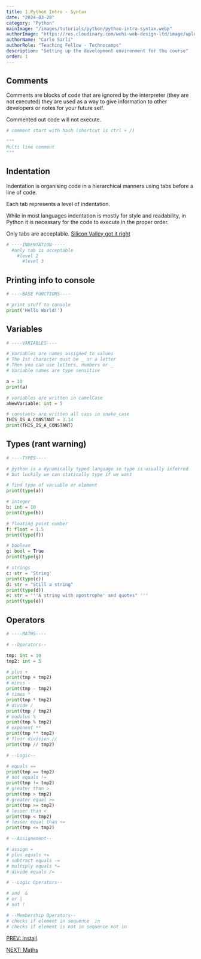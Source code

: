 ```yaml
---
title: 1.Python Intro - Syntax
date: "2024-03-28"
category: "Python"
mainImage: "/images/tutorials/python/python-intro-syntax.webp"
authorImage: "https://res.cloudinary.com/wehi-web-design-ltd/image/upload/v1698242293/carlosarli.com/photo/image0.jpg"
authorName: "Carlo Sarli"
authorRole: "Teaching Fellow - Technocamps"
description: "Setting up the development environment for the course"
order: 1
---
```

## Comments

Comments are blocks of code that are ignored by the interpreter (they are not executed) they are used as a way to give information to other developers or notes for your future self.

Commented out code will not execute.

```python
# comment start with hash (shortcut is ctrl + /)

"""
Multi line comment 
"""
```

## Indentation

Indentation is organising code in a hierarchical manners using tabs before a line of code. 

Each tab represents a level of indentation. 

While in most languages indentation is mostly for style and readability, in Python it is necessary for the code to execute in the proper order.

Only tabs are acceptable. [Silicon Valley got it right  ](https://www.youtube.com/watch?v=SsoOG6ZeyUI)

```python
# ----INDENTATION-----
  #only tab is acceptable
    #level 2
      #level 3
```

## Printing info to console

```python
# ----BASE FUNCTIONS----

# print stuff to console
print('Hello World!')
```

## Variables

```python
# ----VARIABLES----

# Variables are names assigned to values
# The 1st character must be _ or a letter
# Then you can use letters, numbers or _
# Variable names are type sensitive

a = 10
print(a)

# variables are written in camelCase
aNewVariable: int = 5

# constants are written all caps in snake_case
THIS_IS_A_CONSTANT = 3.14
print(THIS_IS_A_CONSTANT)
```

## Types (rant warning)

```python
# ----TYPES----

# python is a dynamically typed language so type is usually inferred
# but luckily we can statically type if we want

# find type of variable or element
print(type(a))

# integer
b: int = 10
print(type(b))

# floating point number 
f: float = 1.5
print(type(f))

# boolean
g: bool = True
print(type(g))

# strings
c: str = 'String'
print(type(c))
d: str = "Still a string"
print(type(d))
e: str = '''A string with apostrophe' and quotes" '''
print(type(e))
```

## Operators

```python
# ----MATHS----

# --Operators--

tmp: int = 10
tmp2: int = 5

# plus +
print(tmp + tmp2)
# minus -
print(tmp - tmp2)
# times *
print(tmp * tmp2)
# divide /
print(tmp / tmp2)
# modulus %
print(tmp % tmp2)
# exponent **
print(tmp ** tmp2)
# floor division //
print(tmp // tmp2)

# --Logic--

# equals ==
print(tmp == tmp2)
# not equals !=
print(tmp != tmp2)
# greater than >
print(tmp > tmp2)
# greater equal >=
print(tmp >= tmp2)
# lesser than <
print(tmp < tmp2)
# lesser equal than <=
print(tmp <= tmp2)

# --Assignement--

# assign =
# plus equals +=
# subtract equals -=
# multiply equals *=
# divide equals /=

# --Logic Operators--

# and  &
# or |
# not !

# --Membership Operators--
# checks if element in sequence  in
# checks if element is not in sequence not in
```


[PREV: Install](./tutorials/python/python-intro-install)

[NEXT: Maths](./tutorials/python/python-intro-maths)